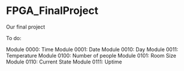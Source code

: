 # FPGA_FinalProject
Our final project

To do:

Module 0000:	Time
Module 0001:	Date
Module 0010:	Day
Module 0011:	Temperature
Module 0100:	Number of people
Module 0101:	Room Size
Module 0110:	Current State
Module 0111:	Uptime
